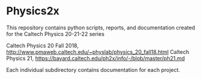 # Physics2x

This repository contains python scripts, reports, and documentation created for the Caltech Physics 20-21-22 series

Caltech Physics 20 Fall 2018, http://www.pmaweb.caltech.edu/~physlab/physics_20_fall18.html
Caltech Physics 21, https://bayard.caltech.edu/ph2x/info/-/blob/master/ph21.md

Each individual subdirectory contains documentation for each project.
